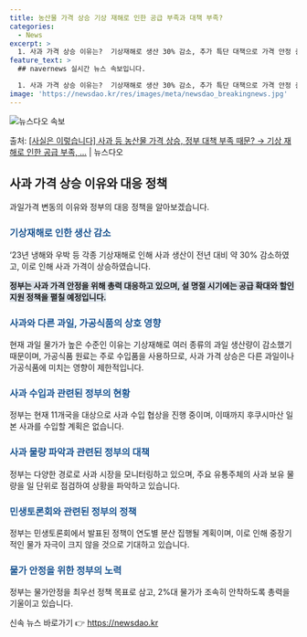 ```yaml
---
title: 농산물 가격 상승 기상 재해로 인한 공급 부족과 대책 부족?
categories:
  - News
excerpt: >
  1. 사과 가격 상승 이유는?  기상재해로 생산 30% 감소, 추가 특단 대책으로 가격 안정 총력 대응 중 …
feature_text: >
  ## navernews 실시간 뉴스 속보입니다.

  1. 사과 가격 상승 이유는?  기상재해로 생산 30% 감소, 추가 특단 대책으로 가격 안정 총력 대응 중 …
image: 'https://newsdao.kr/res/images/meta/newsdao_breakingnews.jpg'
---
```


![뉴스다오 속보](https://newsdao.kr/res/images/meta/newsdao_breakingnews.jpg)

<p>출처: <a href="https://newsdao.kr/3381" rel="dofollow">[사실은 이렇습니다] 사과 등 농산물 가격 상승, 정부 대책 부족 때문? → 기상 재해로 인한 공급 부족, …</a> | 뉴스다오</p>

<h2 data-ke-size="size26">사과 가격 상승 이유와 대응 정책</h2>
<p data-ke-size="size16">과일가격 변동의 이유와 정부의 대응 정책을 알아보겠습니다. </p>

<h3><b><span style="color: #1a5490;">기상재해로 인한 생산 감소</span></b></h3>
<p data-ke-size="size16">‘23년 냉해와 우박 등 각종 기상재해로 인해 사과 생산이 전년 대비 약 30% 감소하였고, 이로 인해 사과 가격이 상승하였습니다.</p>
<p data-ke-size="size16"><b><span style="background-color: #21538527;">정부는 사과 가격 안정을 위해 총력 대응하고 있으며, 설 명절 시기에는 공급 확대와 할인 지원 정책을 펼칠 예정입니다.</span></b></p>

<h3><b><span style="color: #1a5490;">사과와 다른 과일, 가공식품의 상호 영향</span></b></h3>
<p data-ke-size="size16">현재 과일 물가가 높은 수준인 이유는 기상재해로 여러 종류의 과일 생산량이 감소했기 때문이며, 가공식품 원료는 주로 수입품을 사용하므로, 사과 가격 상승은 다른 과일이나 가공식품에 미치는 영향이 제한적입니다.</p>

<h3><b><span style="color: #1a5490;">사과 수입과 관련된 정부의 현황</span></b></h3>
<p data-ke-size="size16">정부는 현재 11개국을 대상으로 사과 수입 협상을 진행 중이며, 이때까지 후쿠시마산 일본 사과를 수입할 계획은 없습니다.</p>

<h3><b><span style="color: #1a5490;">사과 물량 파악과 관련된 정부의 대책</span></b></h3>
<p data-ke-size="size16">정부는 다양한 경로로 사과 시장을 모니터링하고 있으며, 주요 유통주체의 사과 보유 물량을 일 단위로 점검하여 상황을 파악하고 있습니다.</p>

<h3><b><span style="color: #1a5490;">민생토론회와 관련된 정부의 정책</span></b></h3>
<p data-ke-size="size16">정부는 민생토론회에서 발표된 정책이 연도별 분산 집행될 계획이며, 이로 인해 중장기적인 물가 자극이 크지 않을 것으로 기대하고 있습니다.</p>

<h3><b><span style="color: #1a5490;">물가 안정을 위한 정부의 노력</span></b></h3>
<p data-ke-size="size16">정부는 물가안정을 최우선 정책 목표로 삼고, 2%대 물가가 조속히 안착하도록 총력을 기울이고 있습니다.</p> 

신속 뉴스 바로가기 👉 <a href="https://newsdao.kr" rel="dofollow">https://newsdao.kr</a>


